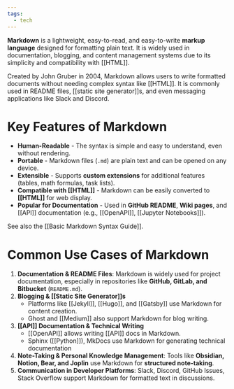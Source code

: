 ```yaml
---
tags:
  - tech
---
```

**Markdown** is a lightweight, easy-to-read, and easy-to-write **markup language** designed for formatting plain text. 
It is widely used in documentation, blogging, and content management systems due to its simplicity and compatibility with [[HTML]].

Created by John Gruber in 2004, Markdown allows users to write formatted documents without needing complex syntax like [[HTML]]. It is commonly used in README files, [[static site generator]]s, and even messaging applications like Slack and Discord.

# Key Features of Markdown
- **Human-Readable** - The syntax is simple and easy to understand, even without rendering.
- **Portable** - Markdown files (`.md`) are plain text and can be opened on any device.
- **Extensible** - Supports **custom extensions** for additional features (tables, math formulas, task lists).
- **Compatible with [[HTML]]** - Markdown can be easily converted to **[[HTML]]** for web display.
- **Popular for Documentation** - Used in **GitHub README**, **Wiki pages**, and [[API]] documentation (e.g., [[OpenAPI]], [[Jupyter Notebooks]]).

See also the [[Basic Markdown Syntax Guide]].

# Common Use Cases of Markdown
1. **Documentation & README Files**: Markdown is widely used for project documentation, especially in repositories like **GitHub, GitLab, and Bitbucket** (`README.md`).
2. **Blogging & [[Static Site Generator]]s**
	- Platforms like [[Jekyll]], [[Hugo]], and [[Gatsby]] use Markdown for content creation.
	- Ghost and [[Medium]] also support Markdown for blog writing.
3. **[[API]] Documentation & Technical Writing**
	- [[OpenAPI]] allows writing [[API]] docs in Markdown.
	- Sphinx ([[Python]]), MkDocs use Markdown for generating technical documentation
4. **Note-Taking & Personal Knowledge Management**: Tools like **Obsidian, Notion, Bear, and Joplin** use Markdown for **structured note-taking**.
5. **Communication in Developer Platforms**: Slack, Discord, GitHub Issues, Stack Overflow support Markdown for formatted text in discussions.
